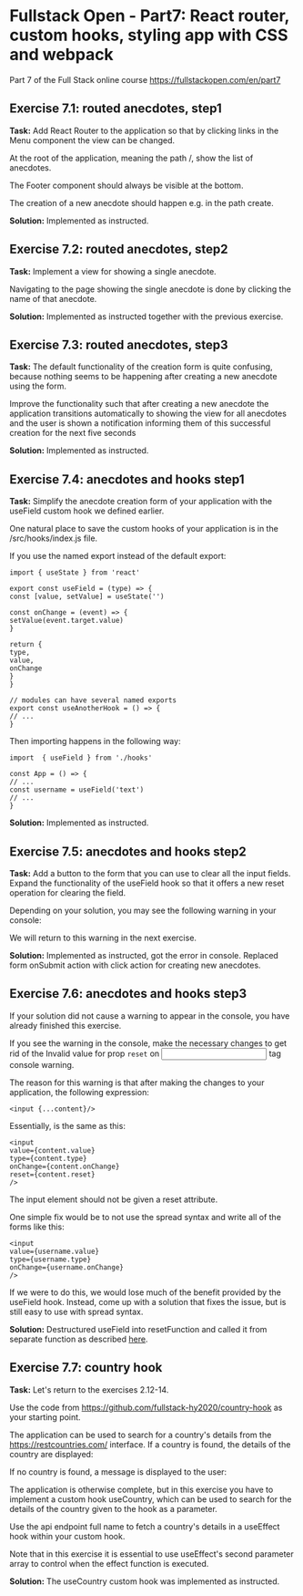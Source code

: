 # Fullstack Open - Part7: React router, custom hooks, styling app with CSS and webpack
Part 7 of the Full Stack online course https://fullstackopen.com/en/part7

## Exercise 7.1: routed anecdotes, step1
**Task:**
Add React Router to the application so that by clicking links in the Menu component the view can be changed.

At the root of the application, meaning the path /, show the list of anecdotes.

The Footer component should always be visible at the bottom.

The creation of a new anecdote should happen e.g. in the path create.

**Solution:**
Implemented as instructed.

## Exercise 7.2: routed anecdotes, step2
**Task:**
Implement a view for showing a single anecdote.

Navigating to the page showing the single anecdote is done by clicking the name of that anecdote.

**Solution:**
Implemented as instructed together with the previous exercise.

## Exercise 7.3: routed anecdotes, step3
**Task:**
The default functionality of the creation form is quite confusing, because nothing seems to be happening after creating a new anecdote using the form.

Improve the functionality such that after creating a new anecdote the application transitions automatically to showing the view for all anecdotes and the user is shown a notification informing them of this successful creation for the next five seconds

**Solution:**
Implemented as instructed.

## Exercise 7.4: anecdotes and hooks step1
**Task:**
Simplify the anecdote creation form of your application with the useField custom hook we defined earlier.

One natural place to save the custom hooks of your application is in the /src/hooks/index.js file.

If you use the named export instead of the default export:
```
import { useState } from 'react'

export const useField = (type) => {
const [value, setValue] = useState('')

const onChange = (event) => {
setValue(event.target.value)
}

return {
type,
value,
onChange
}
}

// modules can have several named exports
export const useAnotherHook = () => {
// ...
}
```
Then importing happens in the following way:
```
import  { useField } from './hooks'

const App = () => {
// ...
const username = useField('text')
// ...
}
```

**Solution:**
Implemented as instructed.

## Exercise 7.5: anecdotes and hooks step2
**Task:**
Add a button to the form that you can use to clear all the input fields.
Expand the functionality of the useField hook so that it offers a new reset operation for clearing the field.

Depending on your solution, you may see the following warning in your console:
<picture showing Invalid value for prop reset error in console>

We will return to this warning in the next exercise.

**Solution:**
Implemented as instructed, got the error in console. Replaced form onSubmit action with click action for creating new anecdotes.

## Exercise 7.6: anecdotes and hooks step3
If your solution did not cause a warning to appear in the console, you have already finished this exercise.

If you see the warning in the console, make the necessary changes to get rid of the Invalid value for prop `reset` on <input> tag console warning.

The reason for this warning is that after making the changes to your application, the following expression:
```
<input {...content}/>
```
Essentially, is the same as this:
```
<input
value={content.value}
type={content.type}
onChange={content.onChange}
reset={content.reset}
/>
```
The input element should not be given a reset attribute.

One simple fix would be to not use the spread syntax and write all of the forms like this:
```
<input
value={username.value}
type={username.type}
onChange={username.onChange}
/>
```
If we were to do this, we would lose much of the benefit provided by the useField hook. Instead, come up with a solution that fixes the issue, but is still easy to use with spread syntax.

**Solution:**
Destructured useField into resetFunction and called it from separate function as described [here](https://stackoverflow.com/questions/73930529/invalid-value-for-prop-reset-on-input-tag).

## Exercise 7.7: country hook
**Task:**
Let's return to the exercises 2.12-14.

Use the code from https://github.com/fullstack-hy2020/country-hook as your starting point.

The application can be used to search for a country's details from the https://restcountries.com/ interface. If a country is found, the details of the country are displayed:

If no country is found, a message is displayed to the user:

The application is otherwise complete, but in this exercise you have to implement a custom hook useCountry, which can be used to search for the details of the country given to the hook as a parameter.

Use the api endpoint full name to fetch a country's details in a useEffect hook within your custom hook.

Note that in this exercise it is essential to use useEffect's second parameter array to control when the effect function is executed.

**Solution:**
The useCountry custom hook was implemented as instructed.